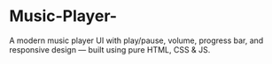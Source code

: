 # Music-Player-
A modern music player UI with play/pause, volume, progress bar, and responsive design — built using pure HTML, CSS &amp; JS.
